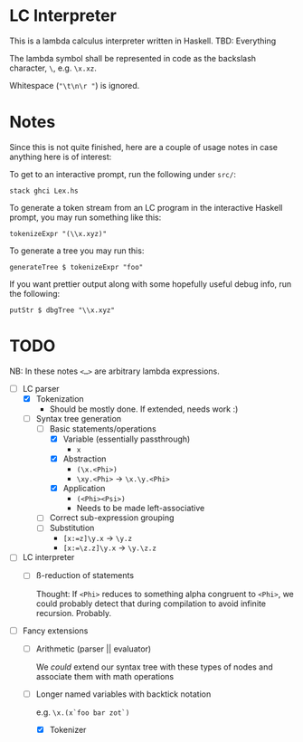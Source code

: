 # LC Interpreter

This is a lambda calculus interpreter written in Haskell.
TBD: Everything

The lambda symbol shall be represented in code as the backslash character, `\`,
e.g. `\x.xz`.

Whitespace (`"\t\n\r "`) is ignored.

# Notes

Since this is not quite finished, here are a couple of usage notes in case
anything here is of interest:

To get to an interactive prompt, run the following under `src/`:

    stack ghci Lex.hs

To generate a token stream from an LC program in the interactive Haskell
prompt, you may run something like this:

    tokenizeExpr "(\\x.xyz)"

To generate a tree you may run this:

    generateTree $ tokenizeExpr "foo"

If you want prettier output along with some hopefully useful debug info,
run the following:

    putStr $ dbgTree "\\x.xyz"

# TODO

NB: In these notes `<…>` are arbitrary lambda expressions.

- [ ] LC parser
	- [x] Tokenization
		- Should be mostly done. If extended, needs work :)
	- [ ] Syntax tree generation
		- [ ] Basic statements/operations
			- [x] Variable (essentially passthrough)
				- `x`
			- [x] Abstraction
				- `(\x.<Phi>)`
				- `\xy.<Phi>` → `\x.\y.<Phi>`
			- [x] Application
				- `(<Phi><Psi>)`
				- Needs to be made left-associative
		- [ ] Correct sub-expression grouping
		- [ ] Substitution
			- `[x:=z]\y.x` → `\y.z`
			- `[x:=\z.z]\y.x` → `\y.\z.z`
- [ ] LC interpreter
	- [ ] ß-reduction of statements

		Thought: If `<Phi>` reduces to something alpha congruent to
		`<Phi>`, we could probably detect that during compilation to
		avoid infinite recursion. Probably.

- [ ] Fancy extensions
	- [ ] Arithmetic (parser || evaluator)

		We *could* extend our syntax tree with these types of nodes and
		associate them with math operations

	- [ ] Longer named variables with backtick notation

		e.g. ``\x.(x`foo bar zot`)``

		- [x] Tokenizer
